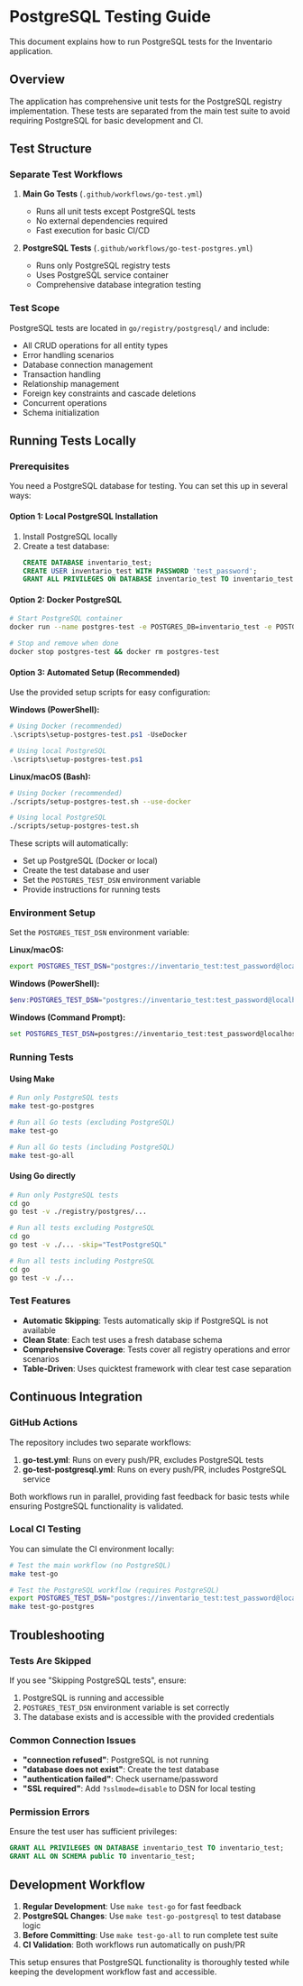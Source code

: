 # PostgreSQL Testing Guide

This document explains how to run PostgreSQL tests for the Inventario application.

## Overview

The application has comprehensive unit tests for the PostgreSQL registry implementation. These tests are separated from the main test suite to avoid requiring PostgreSQL for basic development and CI.

## Test Structure

### Separate Test Workflows

1. **Main Go Tests** (`.github/workflows/go-test.yml`)
   - Runs all unit tests except PostgreSQL tests
   - No external dependencies required
   - Fast execution for basic CI/CD

2. **PostgreSQL Tests** (`.github/workflows/go-test-postgres.yml`)
   - Runs only PostgreSQL registry tests
   - Uses PostgreSQL service container
   - Comprehensive database integration testing

### Test Scope

PostgreSQL tests are located in `go/registry/postgresql/` and include:
- All CRUD operations for all entity types
- Error handling scenarios
- Database connection management
- Transaction handling
- Relationship management
- Foreign key constraints and cascade deletions
- Concurrent operations
- Schema initialization

## Running Tests Locally

### Prerequisites

You need a PostgreSQL database for testing. You can set this up in several ways:

#### Option 1: Local PostgreSQL Installation

1. Install PostgreSQL locally
2. Create a test database:
   ```sql
   CREATE DATABASE inventario_test;
   CREATE USER inventario_test WITH PASSWORD 'test_password';
   GRANT ALL PRIVILEGES ON DATABASE inventario_test TO inventario_test;
   ```

#### Option 2: Docker PostgreSQL

```bash
# Start PostgreSQL container
docker run --name postgres-test -e POSTGRES_DB=inventario_test -e POSTGRES_USER=inventario_test -e POSTGRES_PASSWORD=test_password -p 5432:5432 -d postgres:15

# Stop and remove when done
docker stop postgres-test && docker rm postgres-test
```

#### Option 3: Automated Setup (Recommended)

Use the provided setup scripts for easy configuration:

**Windows (PowerShell):**
```powershell
# Using Docker (recommended)
.\scripts\setup-postgres-test.ps1 -UseDocker

# Using local PostgreSQL
.\scripts\setup-postgres-test.ps1
```

**Linux/macOS (Bash):**
```bash
# Using Docker (recommended)
./scripts/setup-postgres-test.sh --use-docker

# Using local PostgreSQL
./scripts/setup-postgres-test.sh
```

These scripts will automatically:
- Set up PostgreSQL (Docker or local)
- Create the test database and user
- Set the `POSTGRES_TEST_DSN` environment variable
- Provide instructions for running tests

### Environment Setup

Set the `POSTGRES_TEST_DSN` environment variable:

**Linux/macOS:**
```bash
export POSTGRES_TEST_DSN="postgres://inventario_test:test_password@localhost:5432/inventario_test?sslmode=disable"
```

**Windows (PowerShell):**
```powershell
$env:POSTGRES_TEST_DSN="postgres://inventario_test:test_password@localhost:5432/inventario_test?sslmode=disable"
```

**Windows (Command Prompt):**
```cmd
set POSTGRES_TEST_DSN=postgres://inventario_test:test_password@localhost:5432/inventario_test?sslmode=disable
```

### Running Tests

#### Using Make

```bash
# Run only PostgreSQL tests
make test-go-postgres

# Run all Go tests (excluding PostgreSQL)
make test-go

# Run all Go tests (including PostgreSQL)
make test-go-all
```

#### Using Go directly

```bash
# Run only PostgreSQL tests
cd go
go test -v ./registry/postgres/...

# Run all tests excluding PostgreSQL
cd go
go test -v ./... -skip="TestPostgreSQL"

# Run all tests including PostgreSQL
cd go
go test -v ./...
```

### Test Features

- **Automatic Skipping**: Tests automatically skip if PostgreSQL is not available
- **Clean State**: Each test uses a fresh database schema
- **Comprehensive Coverage**: Tests cover all registry operations and error scenarios
- **Table-Driven**: Uses quicktest framework with clear test case separation

## Continuous Integration

### GitHub Actions

The repository includes two separate workflows:

1. **go-test.yml**: Runs on every push/PR, excludes PostgreSQL tests
2. **go-test-postgresql.yml**: Runs on every push/PR, includes PostgreSQL service

Both workflows run in parallel, providing fast feedback for basic tests while ensuring PostgreSQL functionality is validated.

### Local CI Testing

You can simulate the CI environment locally:

```bash
# Test the main workflow (no PostgreSQL)
make test-go

# Test the PostgreSQL workflow (requires PostgreSQL)
export POSTGRES_TEST_DSN="postgres://inventario_test:test_password@localhost:5432/inventario_test?sslmode=disable"
make test-go-postgres
```

## Troubleshooting

### Tests Are Skipped

If you see "Skipping PostgreSQL tests", ensure:
1. PostgreSQL is running and accessible
2. `POSTGRES_TEST_DSN` environment variable is set correctly
3. The database exists and is accessible with the provided credentials

### Common Connection Issues

- **"connection refused"**: PostgreSQL is not running
- **"database does not exist"**: Create the test database
- **"authentication failed"**: Check username/password
- **"SSL required"**: Add `?sslmode=disable` to DSN for local testing

### Permission Errors

Ensure the test user has sufficient privileges:
```sql
GRANT ALL PRIVILEGES ON DATABASE inventario_test TO inventario_test;
GRANT ALL ON SCHEMA public TO inventario_test;
```

## Development Workflow

1. **Regular Development**: Use `make test-go` for fast feedback
2. **PostgreSQL Changes**: Use `make test-go-postgresql` to test database logic
3. **Before Committing**: Use `make test-go-all` to run complete test suite
4. **CI Validation**: Both workflows run automatically on push/PR

This setup ensures that PostgreSQL functionality is thoroughly tested while keeping the development workflow fast and accessible.
